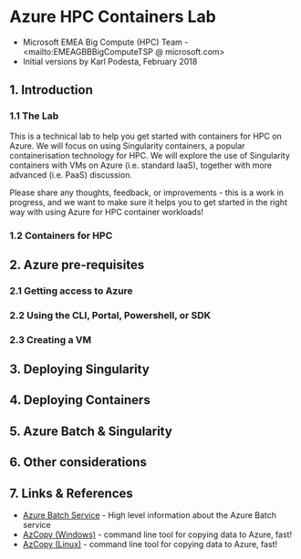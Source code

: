 # Azure HPC Containers Lab
* Microsoft EMEA Big Compute (HPC) Team - <mailto:EMEAGBBBigComputeTSP @ microsoft.com>
* Initial versions by Karl Podesta, February 2018

## 1. Introduction

### 1.1  The Lab
This is a technical lab to help you get started with containers for HPC on Azure. We will focus on using Singularity containers, a popular containerisation technology for HPC. We will explore the use of Singularity containers with VMs on Azure (i.e. standard IaaS), together with more advanced (i.e. PaaS) discussion.   

Please share any thoughts, feedback, or improvements - this is a work in progress, and we want to make sure it helps you to get started in the right way with using Azure for HPC container workloads! 

### 1.2  Containers for HPC


## 2. Azure pre-requisites

### 2.1 Getting access to Azure

### 2.2 Using the CLI, Portal, Powershell, or SDK

### 2.3 Creating a VM


## 3. Deploying Singularity 


## 4. Deploying Containers


## 5. Azure Batch & Singularity

## 6. Other considerations

## 7. Links & References
* <a href="https://docs.microsoft.com/en-us/azure/batch/">Azure Batch Service</a> - High level information about the Azure Batch service
* <a href="https://docs.microsoft.com/en-us/azure/storage/storage-use-azcopy">AzCopy (Windows)</a> - command line tool for copying data to Azure, fast!
* <a href="https://docs.microsoft.com/en-us/azure/storage/storage-use-azcopy-linux">AzCopy (Linux)</a> - command line tool for copying data to Azure, fast!


